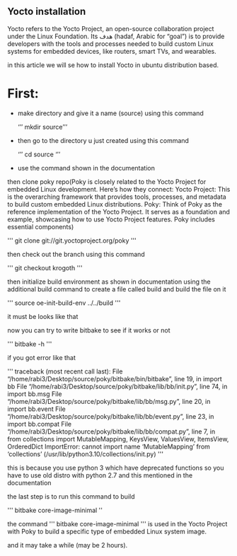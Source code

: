 ## Yocto installation

Yocto refers to the Yocto Project, an open-source collaboration project under the Linux Foundation. Its هدف (hadaf, Arabic for “goal”) is to provide developers with the tools and processes needed to build custom Linux systems for embedded devices, like routers, smart TVs, and wearables.

in this article we will se how to install Yocto in ubuntu distribution based.

# First:

 - make directory and give it a name (source) using this command

   ‘’’ mkdir source’’’

 - then go to the directory u just created using this command

   ‘’’ cd source ‘’’

 - use the command shown in the documentation

then clone poky repo(Poky is closely related to the Yocto Project for embedded Linux development. Here’s how they connect:
Yocto Project: This is the overarching framework that provides tools, processes, and metadata to build custom embedded Linux distributions.
Poky: Think of Poky as the reference implementation of the Yocto Project. It serves as a foundation and example, showcasing how to use Yocto Project features. Poky includes essential components)

''' git clone git://git.yoctoproject.org/poky '''

then check out the branch using this command

''' git checkout krogoth '''

then initialize build environment as shown in documentation using
the additional build command to create a file called build and build the file on it

''' source oe-init-build-env ../../build '''

it must be looks like that

now you can try to write bitbake to see if it works or not

''' bitbake -h '''

if you got error like that

''' traceback (most recent call last): File “/home/rabi3/Desktop/source/poky/bitbake/bin/bitbake”, line 19, in <module> import bb File “/home/rabi3/Desktop/source/poky/bitbake/lib/bb/init.py”, line 74, in <module> import bb.msg File “/home/rabi3/Desktop/source/poky/bitbake/lib/bb/msg.py”, line 20, in <module> import bb.event File “/home/rabi3/Desktop/source/poky/bitbake/lib/bb/event.py”, line 23, in <module> import bb.compat File “/home/rabi3/Desktop/source/poky/bitbake/lib/bb/compat.py”, line 7, in <module> from collections import MutableMapping, KeysView, ValuesView, ItemsView, OrderedDict ImportError: cannot import name ‘MutableMapping’ from ‘collections’ (/usr/lib/python3.10/collections/init.py) '''

this is because you use python 3 which have deprecated functions so you have to use old distro with python 2.7 and this mentioned in the documentation

the last step is to run this command to build

''' bitbake core-image-minimal ''


the command ''' bitbake core-image-minimal ''' is used in the Yocto Project with Poky to build a specific type of embedded Linux system image.

and it may take a while (may be 2 hours).